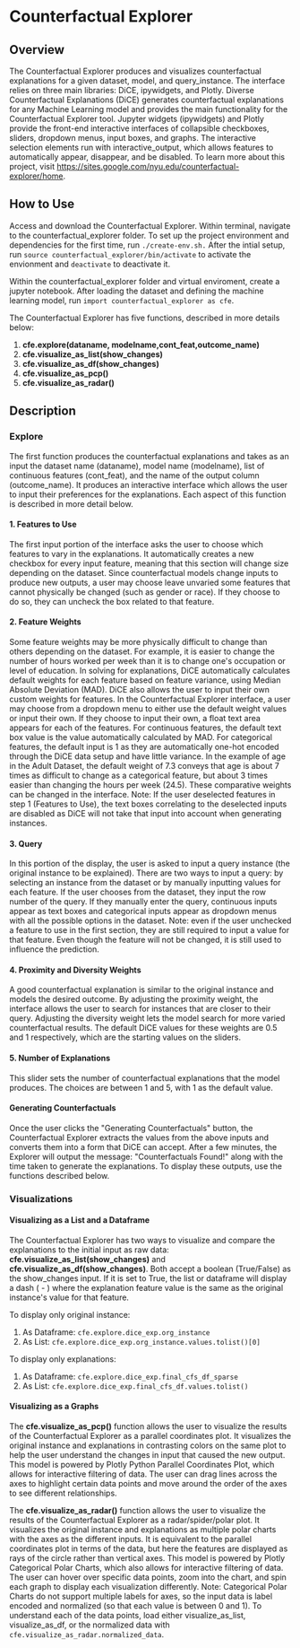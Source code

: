 # Counterfactual Explorer

## Overview

The Counterfactual Explorer produces and visualizes counterfactual explanations for a given dataset, model, and query_instance. The interface relies on three main libraries: DiCE, ipywidgets, and Plotly. Diverse Counterfactual Explanations (DiCE) generates counterfactual explanations for any Machine Learning model and provides the main functionality for the Counterfactual Explorer tool. Jupyter widgets (ipywidgets) and Plotly provide the front-end interactive interfaces of collapsible checkboxes, sliders, dropdown menus, input boxes, and graphs.
The interactive selection elements run with interactive_output, which allows features to automatically appear, disappear, and be disabled.
To learn more about this project, visit https://sites.google.com/nyu.edu/counterfactual-explorer/home.

## How to Use

Access and download the Counterfactual Explorer. Within terminal, navigate to the counterfactual_explorer folder. To set up the project environment and dependencies for the first time, run  `./create-env.sh.`  After the intial setup, run `source counterfactual_explorer/bin/activate` to activate the envionment and `deactivate` to deactivate it.

Within the counterfactual_explorer folder and virtual enviroment, create a jupyter notebook. After loading the dataset and defining the machine learning model, run `import counterfactual_explorer as cfe`.

The Counterfactual Explorer has five functions, described in more details below: 
1. **cfe.explore(dataname, modelname,cont_feat,outcome_name)**
2. **cfe.visualize_as_list(show_changes)**
3. **cfe.visualize_as_df(show_changes)**
4. **cfe.visualize_as_pcp()**
5. **cfe.visualize_as_radar()**

## Description

### Explore

The first function produces the counterfactual explanations and takes as an input the dataset name (dataname), model name (modelname), list of continuous features (cont_feat), and the name of the output column (outcome_name). It produces an interactive interface which allows the user to input their preferences for the explanations. Each aspect of this function is described in more detail below.

#### 1. Features to Use

The first input portion of the interface asks the user to choose which features to vary in the explanations. It automatically creates a new checkbox for every input feature, meaning that this section will change size depending on the dataset. Since counterfactual models change inputs to produce new outputs, a user may choose leave unvaried some features that cannot physically be changed (such as gender or race). If they choose to do so, they can uncheck the box related to that feature. 

#### 2. Feature Weights

Some feature weights may be more physically difficult to change than others depending on the dataset. For example, it is easier to change the number of hours worked per week than it is to change one's occupation or level of education. In solving for explanations, DiCE automatically calculates default weights for each feature based on feature variance, using Median Absolute Deviation (MAD).  DiCE also allows the user to input their own custom weights for features.
In the Counterfactual Explorer interface, a user may choose from a dropdown menu to either use the default weight values or input their own. If they choose to input their own, a float text area appears for each of the features. For continuous features, the default text box value is the value automatically calculated by MAD. For categorical features, the default input is 1 as they are automatically one-hot encoded through the DiCE data setup and have little variance. In the example of age in the Adult Dataset, the default weight of 7.3 conveys that age is about 7 times as difficult to change as a categorical feature, but about 3 times easier than changing the hours per week (24.5). These comparative weights can be changed in the interface.
Note: If the user deselected features in step 1 (Features to Use), the text boxes correlating to the deselected inputs are disabled as DiCE will not take that input into account when generating instances.

#### 3. Query

In this portion of the display, the user is asked to input a query instance (the original instance to be explained). There are two ways to input a query: by selecting an instance from the dataset or by manually inputting values for each feature. If the user chooses from the dataset, they input the row number of the query. If they manually enter the query, continuous inputs appear as text boxes and categorical inputs appear as dropdown menus with all the possible options in the dataset. 
Note: even if the user unchecked a feature to use in the first section, they are still required to input a value for that feature. Even though the feature will not be changed, it is still used to influence the prediction.

#### 4. Proximity and Diversity Weights

A good counterfactual explanation is similar to the original instance and models the desired outcome. By adjusting the proximity weight, the interface allows the user to search for instances that are closer to their query. Adjusting the diversity weight lets the model search for more varied counterfactual results. The default DiCE values for these weights are 0.5 and 1 respectively, which are the starting values on the sliders.

#### 5. Number of Explanations
This slider sets the number of counterfactual explanations that the model produces. The choices are between 1 and 5, with 1 as the default value.

#### Generating Counterfactuals

Once the user clicks the "Generating Counterfactuals" button, the Counterfactual Explorer extracts the values from the above inputs and converts them into a form that DiCE can accept. After a few minutes, the Explorer will output the message: "Counterfactuals Found!" along with the time taken to generate the explanations. To display these outputs, use the functions described below.

### Visualizations

#### Visualizing as a List and a Dataframe

The Counterfactual Explorer has two ways to visualize and compare the explanations to the initial input as raw data: **cfe.visualize_as_list(show_changes)** and **cfe.visualize_as_df(show_changes)**. Both accept a boolean (True/False) as the show_changes input. If it is set to True, the list or dataframe will display a dash ( - ) where the explanation feature value is the same as the original instance's value for that feature.

To display only original instance:
1. As Dataframe: `cfe.explore.dice_exp.org_instance`
2. As List: `cfe.explore.dice_exp.org_instance.values.tolist()[0]`

To display only explanations:
1. As Dataframe: `cfe.explore.dice_exp.final_cfs_df_sparse`
2. As List: `cfe.explore.dice_exp.final_cfs_df.values.tolist()`

#### Visualizing as a Graphs

The **cfe.visualize_as_pcp()** function allows the user to visualize the results of the Counterfactual Explorer as a parallel coordinates plot. It visualizes the original instance and explanations in contrasting colors on the same plot to help the user understand the changes in input that caused the new output. This model is powered by Plotly Python Parallel Coordinates Plot, which allows for interactive filtering of data. The user can drag lines across the axes to highlight certain data points and move around the order of the axes to see different relationships. 
 
The **cfe.visualize_as_radar()** function allows the user to visualize the results of the Counterfactual Explorer as a radar/spider/polar plot. It visualizes the original instance and explanations as multiple polar charts with the axes as the different inputs. It is equivalent to the parallel coordinates plot in terms of the data, but here the features are displayed as rays of the circle rather than vertical axes. This model is powered by Plotly Categorical Polar Charts, which also allows for interactive filtering of data. The user can hover over specific data points, zoom into the chart, and spin each graph to display each visualization differently. 
Note: Categorical Polar Charts do not support multiple labels for axes, so the input data is label encoded and normalized (so that each value is between 0 and 1). To understand each of the data points, load either visualize_as_list, visualize_as_df, or the normalized data with `cfe.visualize_as_radar.normalized_data`.





